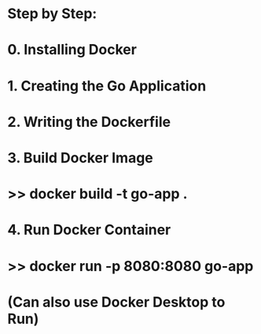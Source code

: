 # Step by Step:
# 0. Installing Docker
#
# 1. Creating the Go Application
#
# 2. Writing the Dockerfile
#
# 3. Build Docker Image
# >> docker build -t go-app .
#
# 4. Run Docker Container
# >> docker run -p 8080:8080 go-app
# (Can also use Docker Desktop to Run)

